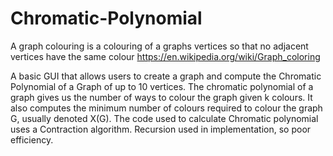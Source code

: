 # Chromatic-Polynomial

A graph colouring is a colouring of a graphs vertices so that no adjacent vertices have the same colour
https://en.wikipedia.org/wiki/Graph_coloring

A basic GUI that allows users to create a graph and compute the Chromatic Polynomial of a Graph of up to 10 vertices.
The chromatic polynomial of a graph gives us the number of ways to colour the graph given k colours.
It also computes the minimum number of colours required to colour the graph G, usually denoted X(G).
The code used to calculate Chromatic polynomial uses a Contraction algorithm. Recursion used in implementation, so poor efficiency.
